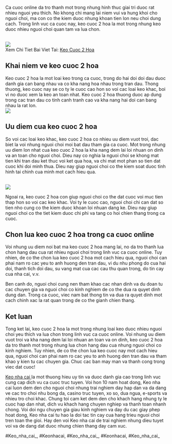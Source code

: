 <p>Ca cuoc online da tro thanh mot trong nhung hinh thuc giai tri duoc rat nhieu nguoi yeu thich. No khong chi mang lai niem vui va hung khoi cho nguoi choi, ma con co the kiem duoc nhung khoan tien lon neu choi dung cach. Trong linh vuc ca cuoc nay, keo cuoc 2 hoa la mot trong nhung keo duoc nhieu nguoi choi quan tam va lua chon.</p><br><img src="https://keonhacai.deal/wp-content/uploads/2025/02/keo-cuoc-2-hoa.webp"></br>
Xem Chi Tiet Bai Viet Tai: <a href="https://keonhacai.deal/keo-cuoc-2-hoa/">Keo Cuoc 2 Hoa</a><h2>Khai niem ve keo cuoc 2 hoa</h2><p>Keo cuoc 2 hoa la mot loai keo trong ca cuoc, trong do hai doi doi dau duoc danh gia can bang nhau va co kha nang hoa nhau trong tran dau. Thong thuong, keo cuoc nay se co ty le cuoc cao hon so voi cac loai keo khac, boi vi no duoc xem la keo an toan nhat. Keo cuoc 2 hoa thuong duoc ap dung trong cac tran dau co tinh canh tranh cao va kha nang hai doi can bang nhau la rat lon.<br><img src="https://keonhacai.deal/wp-content/uploads/2025/02/keo-cuoc-2-hoa-3.webp"></br><h2>Uu diem cua keo cuoc 2 hoa</h2><p>So voi cac loai keo khac, keo cuoc 2 hoa co nhieu uu diem vuot troi, dac biet la voi nhung nguoi choi moi bat dau tham gia ca cuoc. Mot trong nhung uu diem lon nhat cua keo cuoc 2 hoa la kha nang dem lai loi nhuan on dinh va an toan cho nguoi choi. Dieu nay co nghia la nguoi choi se khong mat tien khi tran dau ket thuc voi ket qua hoa, va chi mat mot phan so tien dat cuoc khi doi minh thua. Dieu nay giup nguoi choi co the kiem soat duoc tinh hinh tai chinh cua minh mot cach hieu qua.</p><br><img src="https://keonhacai.deal/wp-content/uploads/2025/02/keo-cuoc-2-hoa-1.webp"></br><p>Ngoai ra, keo cuoc 2 hoa con giup nguoi choi co the dat cuoc voi muc tien thap hon so voi cac keo khac. Voi ty le cuoc cao, nguoi choi chi can dat so tien nho cung co the kiem duoc khoan loi nhuan dang ke. Dieu nay giup nguoi choi co the tiet kiem duoc chi phi va tang co hoi chien thang trong ca cuoc.<h2>Chon lua keo cuoc 2 hoa trong ca cuoc online</h2><p>Voi nhung uu diem noi bat ma keo cuoc 2 hoa mang lai, no da tro thanh lua chon hang dau cua rat nhieu nguoi choi trong linh vuc ca cuoc online. Tuy nhien, de co the chon lua keo cuoc 2 hoa mot cach hieu qua, nguoi choi can phai nam ro cac yeu to anh huong den tran dau, vi du nhu phong do cua hai doi, thanh tich doi dau, su vang mat cua cac cau thu quan trong, do tin cay cua nha cai, v.v.</p><p>Ben canh do, nguoi choi cung nen tham khao cac nhan dinh va du doan tu cac chuyen gia va nguoi choi co kinh nghiem de co the dua ra quyet dinh dung dan. Trong ca cuoc, viec nam bat thong tin va dua ra quyet dinh mot cach chinh xac la rat quan trong de co the gianh chien thang.<h2>Ket luan</h2><p>Tong ket lai, keo cuoc 2 hoa la mot trong nhung loai keo duoc nhieu nguoi choi yeu thich va lua chon trong linh vuc ca cuoc online. Voi nhung uu diem vuot troi va kha nang dem lai loi nhuan an toan va on dinh, keo cuoc 2 hoa da tro thanh mot trong nhung lua chon hang dau cua nhung nguoi choi co kinh nghiem. Tuy nhien, de co the chon lua keo cuoc nay mot cach hieu qua, nguoi choi can phai nam ro cac yeu to anh huong den tran dau va tham khao y kien tu cac chuyen gia. Chuc cac ban may man va thanh cong trong viec dat cuoc!</p><p><a href="https://keonhacai.deal/">Keo nha cai </a>la mot thuong hieu uy tin va duoc danh gia cao trong linh vuc cung cap dich vu ca cuoc truc tuyen. Voi hon 10 nam hoat dong, Keo nha cai luon dem den cho nguoi choi nhung trai nghiem day hap dan va da dang ve cac tro choi nhu bong da, casino truc tuyen, xo so, dua ngua, e-sports va nhieu tro choi khac. Chung toi cam ket dem den cho khach hang nhung ty le cuoc hap dan nhat, dich vu khach hang chuyen nghiep va thanh toan nhanh chong. Voi doi ngu chuyen gia giau kinh nghiem va day du cac giay phep hoat dong, Keo nha cai tu hao la doi tac tin cay cua hang trieu nguoi choi tren toan the gioi. Hay den voi Keo nha cai de trai nghiem nhung dieu tuyet voi va de dang dat duoc nhung chien thang day cam xuc.</p>
#Keo_nha_cai_, #Keonhacai, #Keo_nha_cai_, #Keonhacai, #Keo_nha_cai_
